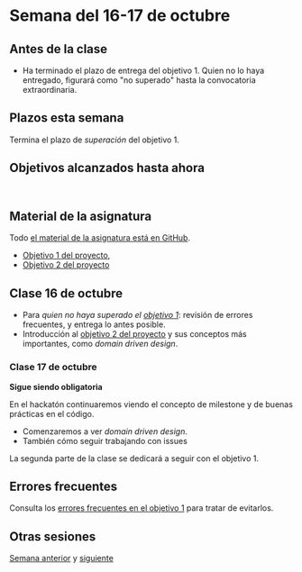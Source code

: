 # Semana del 16-17 de octubre

## Antes de la clase

- Ha terminado el plazo de entrega del objetivo 1. Quien no lo haya entregado,
  figurará como "no superado" hasta la convocatoria extraordinaria.

## Plazos esta semana

Termina el plazo de *superación* del objetivo 1.

## Objetivos alcanzados hasta ahora

```text


```

## Material de la asignatura

Todo [el material de la asignatura está en GitHub](http://jj.github.io/IV).

* [Objetivo 1 del
   proyecto](http://jj.github.io/IV/documentos/proyecto/1.Planificacion),
* [Objetivo 2 del proyecto](http://jj.github.io/IV/documentos/proyecto/2.Modelo)

## Clase 16 de octubre

* Para *quien no haya superado el [objetivo
  1](http://jj.github.io/IV/documentos/proyecto/1.Planificacion)*: revisión de errores frecuentes, y entrega lo antes posible.
* Introducción al [objetivo 2 del
  proyecto](http://jj.github.io/IV/documentos/proyecto/2.Modelo) y sus conceptos
  más importantes, como *domain driven design*.

### Clase 17 de octubre

**Sigue siendo obligatoria**

En el hackatón continuaremos viendo el concepto de milestone y de buenas
prácticas en el código.

- Comenzaremos a ver *domain driven design*.
- También cómo seguir trabajando con issues

La segunda parte de la clase se dedicará a seguir con el objetivo 1.

## Errores frecuentes

Consulta los [errores frecuentes en el objetivo 1](../errores/objetivo-1.md) para
tratar de evitarlos.

## Otras sesiones

[Semana anterior](semana-04.md) y [siguiente](semana-06.md)

